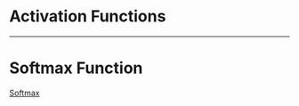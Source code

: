 # Activation Functions

---

# **Softmax Function**

[Softmax](Activation%20Functions%205f0f26ee821c4243b347bb4d004ea797/Softmax%2049699e07130243b4b4f4f6bf24da17b2.md)
